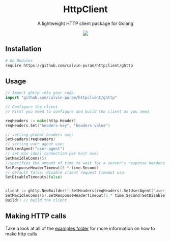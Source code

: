 <p align="center">
<h1 align="center">HttpClient</h1>
<p align="center">A lightweight HTTP client package for Golang</p>
</p>

<p align="center">
<p align="center"><a href="https://codecov.io/gh/calvin-puram/httpclient" >
 <img src="https://codecov.io/gh/calvin-puram/httpclient/graph/badge.svg?token=PS9FK3IHFA"/>
 </a></p>
</p>


## Installation

```bash
# Go Modules
require https://github.com/calvin-puram/httpclient/ghttp
```

## Usage

```go
// Import ghttp into your code.
import "github.com/calvin-puram/httpclient/ghttp"

// Configure the client
// First you need to configure and build the client as you need

reqHeaders := make(http.Header)
reqHeaders.Set("headers-key", "headers-value")

// setting global headers use:
SetHeaders(reqHeaders)
// setting user agent use:
SetUserAgent("user-agent")
// set max ideal connection per host use:
SetMaxIdleConns(5)
//specifies the amount of time to wait for a server's response headers after fully writing the request use:
SetResponseHeaderTimeout(5 * time.Second)
// default false: disable client request timeout use:
SetDisableTimeouts(false)


client := ghttp.NewBuilder().SetHeaders(reqHeaders).SetUserAgent("user-agent").
SetMaxIdleConns(5).SetResponseHeaderTimeout(5 * time.Second)SetDisableTimeouts(false).
Build() // build the client


```

## Making HTTP calls
Take a look at all of the [examples folder](./examples/) for more information on how to make http calls